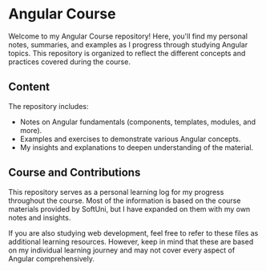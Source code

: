 # Angular Course
Welcome to my Angular Course repository! Here, you'll find my personal notes, summaries, and examples as I progress through studying Angular topics. This repository is organized to reflect the different concepts and practices covered during the course.

## Content
The repository includes:
* Notes on Angular fundamentals (components, templates, modules, and more).
* Examples and exercises to demonstrate various Angular concepts.
* My insights and explanations to deepen understanding of the material.

## Course and Contributions
This repository serves as a personal learning log for my progress throughout the course. Most of the information is based on the course materials provided by SoftUni, but I have expanded on them with my own notes and insights.

If you are also studying web development, feel free to refer to these files as additional learning resources. However, keep in mind that these are based on my individual learning journey and may not cover every aspect of Angular comprehensively.